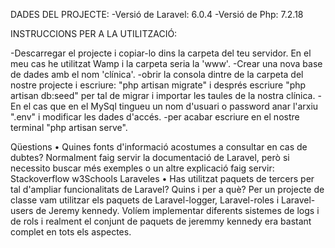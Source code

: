 DADES DEL PROJECTE:
-Versió de Laravel: 6.0.4
-Versió de Php: 7.2.18

INSTRUCCIONS PER A LA UTILITZACIÓ:

-Descarregar el projecte i copiar-lo dins la carpeta del teu servidor. En el meu cas he utilitzat Wamp i la carpeta seria la 'www'.
-Crear una nova base de dades amb el nom 'clínica'.
-obrir la consola dintre de la carpeta del nostre projecte i escriure: "php artisan migrate" i després escriure "php artisan db:seed" per tal de migrar i importar les taules de la nostra clínica.
	-En el cas que en el MySql tingueu un nom d'usuari o password anar l'arxiu ".env" i modificar les dades d'accés.
-per acabar escriure en el nostre terminal "php artisan serve".

Qüestions
• Quines fonts d'informació acostumes a consultar en cas de dubtes?
Normalment faig servir la documentació de Laravel, però si necessito buscar més exemples o un altre explicació faig servir: 
Stackoverflow
w3Schools
Laraveles
• Has utilitzat paquets de tercers per tal d'ampliar funcionalitats de Laravel? Quins i per a què?
Per un projecte de classe vam utilitzar els paquets de Laravel-logger, Laravel-roles i Laravel-users de Jeremy kennedy. Volíem implementar diferents sistemes de logs i de rols i realment el conjunt de paquets de jeremmy kennedy era bastant complet en tots els aspectes.
